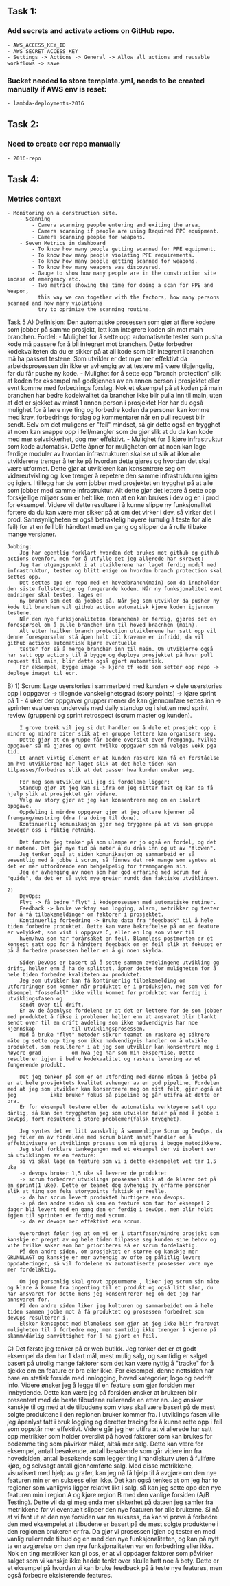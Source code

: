 ## Task 1:
### Add secrets and activate actions on GitHub repo.
    - AWS_ACCESS_KEY_ID
    - AWS_SECRET_ACCESS_KEY
    - Settings -> Actions -> General -> Allow all actions and reusable workflows -> save
### Bucket needed to store template.yml, needs to be created manually if AWS env is reset:
    - lambda-deployments-2016

## Task 2:
### Need to create ecr repo manually
    - 2016-repo

## Task 4:

### Metrics context
    - Monitoring on a construction site.
        - Scanning
            - Camera scanning people entering and exiting the area.
            - Camera scanning if people are using Required PPE equipment.
            - Camera scanning people for weapons.
        - Seven Metrics in dashboard
            - To know how many people getting scanned for PPE equipment.
            - To know how many people violating PPE requirements.
            - To know how many people getting scanned for weapons.
            - To know how many weapons was discovered.
            - Gauge to show how many people are in the construction site incase of emergency etc.
            - Two metrics showing the time for doing a scan for PPE and Weapon, 
              this way we can together with the factors, how many persons scanned and how many violations 
              try to oprimize the scanning routine.



Task 5
A)
	Definisjon: Den automatiske prosessen som gjør at flere kodere som jobber på samme prosjekt, lett kan integrere koden sin mot main branchen.
	Fordel: 
		- Mulighet for å sette opp automatiserte tester som pusha kode må passere for å bli integrert mot branchen.
		Dette forbedrer kodekvaliteten da du er sikker på at all kode som blir integrert i branchen må ha passert testene.
		Som utvikler er det mye mer effektivt da arbeidsprosessen din ikke er avhengig av at testere må være tilgjengelig, før du får pushe ny kode. 
		- Mulighet for å sette opp "branch protection" slik at koden for eksempel må godkjennes av en annen person i prosjektet eller evnt komme med forbedrings forslag.
		Nok et eksempel på at koden på main branchen har bedre kodekvalitet da brancher ikke blir pulla inn til main, uten at det er sjekket av minst 1 annen person i prosjektet
		Her har du også mulighet for å lære nye ting og forbedre koden da personer kan komme med krav, forbedrings forslag og kommentarer når en pull request blir sendt.
		Selv om det muligens er "feil" mindset, så gir dette også en trygghet at noen kan snappe opp i feil/mangler som du gjør slik at du da kan kode med mer selvsikkerhet, dog mer effektivt.
		- Mulighet for å kjøre infrastruktur som kode automatisk. Dette åpner for muligheten om at noen kan lage ferdige moduler av hvordan infrastrukturen skal se ut slik at ikke alle utviklerene
		trenger å tenke på hvordan dette gjøres og hvordan det skal være utformet. Dette gjør at utvikleren kan konsentrere seg om videreutvikling og ikke trenger å repetere den samme infrastrukturen igjen og igjen.
		I tillegg har de som jobber med prosjektet en trygghet på at alle som jobber med samme infrastruktur.
		Alt dette gjør det lettere å sette opp forskjellige miljøer som er helt like, men at en kan brukes i dev og en i prod for eksempel. 
        Videre vil dette resultere i å kunne slippe ny funksjonalitet fortere da du kan være mer sikker på at om det virker i dev, så virker det i prod. Sannsynligheten er også betraktelig høyere (umulig å teste for             alle feil) for at en feil blir håndtert med en gang og slipper da å rulle tilbake mange versjoner.
		
	Jobbing:
		Jeg har egentlig forklart hvordan det brukes mot github og github actions ovenfor, men for å utfylle det jeg allerede har skrevet:
		Jeg tar utgangspunkt i at utviklerene har laget ferdig modul med infrastruktur, tester og blitt enige om hvordan branch protection skal settes opp.
		Det settes opp en repo med en hovedbranch(main) som da inneholder den siste fullstendige og fungerende koden. Når ny funksjonalitet evnt endringer skal testes, lages en 
		ny branch som det da jobbes på. Når jeg som utvikler da pusher ny kode til branchen vil github action automatisk kjøre koden igjennom testene. 
        Når den nye funksjonaliteten (branchen) er ferdig, gjøres det en forespørsel om å pulle branchen inn til hoved bracnhen (main). 
        Alt etter hvilken branch protection utviklerene har satt opp vil denne forespørselen stå åpen helt til kravene er infridd, da vil github actions automatisk kjøre eventuelle 
		tester for så å merge branchen inn til main. Om utviklerne også har satt opp actions til å bygge og deploye prosjektet på hver pull request til main, blir dette også gjort automatisk.
		For eksempel, bygge image -> kjøre tf kode som setter opp repo -> deploye imaget til ecr.


B)
	1)
    	Scrum:
    	Lage userstories i sammerbeid med kunden -> dele userstories opp i oppgaver -> tilegnde vanskelighetsgrad (story points) -> kjøre sprint på 1 - 4 uker der oppgaver grupper mener de kan gjennomføre settes inn ->
    	sprinten evalueres underveis med daily standup og i slutten med sprint review (gruppen) og sprint retrospect (scrum master og kunden).
    	
    	I grove trekk vil jeg si det handler om å dele et prosjekt opp i mindre og mindre biter slik at en gruppe lettere kan organisere seg.
    	Dette gjør at en gruppe får bedre oversikt over fremgang, hvilke oppgaver så må gjøres og evnt hvilke oppgaver som må velges vekk pga tid.
    	Et annet viktig element er at kunden raskere kan få en forståelse om hva utviklerene har laget slik at det hele tiden kan tilpasses/forbedres slik at det passer hva kunden ønsker seg.
    	
    	For meg som utvikler vil jeg si fordelene ligger:
    	Standup gjør at jeg kan si ifra om jeg sitter fast og kan da få hjelp slik at prosjektet går videre.
    	Valg av story gjør at jeg kan konsentrere meg om en isolert oppgave.
    	Oppdeling i mindre oppgaver gjør at jeg oftere kjenner på fremgang/mestring (dra fra doing til done).
    	Kontinuerlig komunikasjon gjør meg tryggere på at vi som gruppe beveger oss i riktig retning.
    	
    	Det første jeg tenker på som ulempe er jo også en fordel, og det er møtene. Det går mye tid på møter å du dras inn og ut av "flowen".
    	Jeg tenker også at siden komunikasjon og sammarbeid er så vesentlig med å jobbe i scrum, så finnes det nok mange som syntes at det er mer utfordrende enn behjelpelig for fremmgangen sin.
    	Jeg er avhenging av noen som har god erfaring med scrum for å "guide", da det er så sykt mye greier rundt den faktiske utviklingen.
    		
	2)
    	DevOps:
    	Flyt -> få bedre "flyt" i kodeprosessen med automatiske rutiner. 
    	Feedback -> bruke verktøy som logging, alarm, metrikker og tester for å få tilbakemeldinger om faktorer i prosjektet. 
    	Kontinuerlig forbedring -> Bruke data fra "feedback" til å hele tiden forbedre produktet. Dette kan være bekreftelse på om en feature er velykket, som vist i oppgave C, eller en log som viser til
    	hvem/hva som har forårsaket en feil. Blameless postmortem er et konsept satt opp for å håndtere feedback om en feil slik at fokuset er på å forbedre prosessen heller en å gi noen skylda.
    
    	Siden DevOps er basert på å sette sammen avdelingene utvikling og drift, heller enn å ha de splittet, åpner dette for muligheten for å hele tiden forbedre kvaliteten av produktet.
    	Jeg som utvikler kan få kontinuerlig tilbakemelding om utfordringer som kommer når produktet er i produksjon, noe som ved for eksempel "fossefall" ikke ville kommet før produktet var ferdig i utviklingsfasen og 
        sendt over til drift.
    	En av de åpenlyse fordelene er at det er lettere for de som jobber med produktet å fikse i problemer heller enn at ansvaret blir blankt sendt over til en drift avdeling som ikke nødvendigvis har noe kjennskap            til utviklingsprosessen. 
        Med å bruke "flyt" metoder sikrer teamet en raskere og sikrere måte og sette opp ting som ikke nødvendigvis handler om å utvikle produktet, som resulterer i at jeg som utvikler kan konsentrere meg i høyere grad          om hva jeg har som min ekspertise. Dette resulterer igjen i bedre kodekvalitet og raskere levering av et fungerende produkt.
    	
    	Det jeg tenker på som er en utfording med denne måten å jobbe på er at hele prosjektets kvalitet avhenger av en god pipeline. Fordelen med at jeg som utvikler kan konsentrere meg om mitt felt, gjør også at jeg           ikke bruker fokus på pipeline og går utifra at dette er bra.
    	Er for eksempel testene eller de automatiske verktøyene satt opp dårlig, så kan den tryggheten jeg som utvikler føler på med å jobbe i DevOps, fort resultere i store problemer(falsk trygghet).
    
    	Jeg syntes det er litt vanskelig å sammenligne Scrum og DevOps, da jeg føler en av fordelene med scrum blant annet handler om å effektivisere en utviklings prosess som må gjøres i begge metodikkene.
    	Jeg skal forklare tankegangen med et eksempel der vi isolert ser på utviklingen av en feature:
    	si vi skal lage en feature som vi i dette eksempelet vet tar 1,5 uke 
    	-> devops bruker 1,5 uke så leverer de produktet 
    	-> scrum forbedrer utviklings prosessen slik at de klarer det på en sprint(1 uke). Dette er teamet dog avhengig av erfarne personer slik at ting som feks storypoints faktisk er reelle. 
    	-> da har scrum levert produktet hurtigere enn devops.
    	-> på den andre siden så kan en feature som tar for eksempel 2 dager bli levert med en gang den er ferdig i devOps, men blir holdt igjen til sprinten er ferdig med scrum.
    	-> da er devops mer effektivt enn scrum.
    	
    	Overordnet føler jeg at om vi er i startfasen/mindre prosjekt som kanskje er preget av og hele tiden tilpasse seg kunden sine behov og vite hvilke saker som bør prioriteres så er scrum fordelaktig. 
    	På den andre siden, om prosjektet er større og kanskje mer GRUNNLAGT og kanskje er mer avhengig av ofte og pålitlig levere oppdateringer, så vil fordelene av automatiserte prosesser være mye mer fordelaktig.
    	
    	Om jeg personlig skal grovt oppsummere , liker jeg scrum sin måte og klare å komme fra ingenting til et produkt og også litt sånn, du har ansvaret for dette mens jeg konsentrerer meg om det jeg har annsvaret for.
    	På den andre siden liker jeg kulturen og sammarbeidet om å hele tiden sammen jobbe mot å få produktet og prosessen forbedret som devOps resulterer i. 
    	Elsker konseptet med blameless som gjør at jeg ikke blir frarøvet muligheten til å forbedre meg, men samtidig ikke trenger å kjenne på skamm/dårlig samvittighet for å ha gjort en feil.  
    	
	


C)
	Det første jeg tenker på er web butikk.
	Jeg tenker det er et godt eksempel da den har 1 klart mål, mest mulig salg, og samtidig er salget basert på utrolig mange faktorer som det kan være nyttig å "tracke" for å sjekke om en feature er bra eller ikke.
	For eksempel, denne nettsiden har bare en statisk forside med innlogging, hoved kategorier, logo og bedrift info. Videre ønsker jeg å legge til en feature som gjør forsiden mer innbydende.
	Dette kan være jeg på forsiden ønsker at brukeren blir presentert med de beste tilbudene rullerende en etter en. Jeg ønsker kanskje til og med at de tilbudene som vises skal være 
	basert på de mest solgte produktene i den regionen bruker kommer fra.
	I utviklings fasen ville jeg åpenlyst tatt i bruk logging og deretter tracing for å kunne rette opp i feil som oppstår mer effektivt.
	Videre går jeg her utifra at vi allerede har satt opp metrikker som holder oversikt på hoved faktorer som kan brukes for bedømme ting som påvirker målet, altså mer salg.
	Dette kan være for eksempel, antall besøkende, antall besøkende som går videre inn fra hovedsiden, antall besøkende som legger ting i handlekurv uten å fullføre kjøp, og selvsagt antall gjennomførte salg.
	Med disse metrikkene, visualisert med hjelp av grafer, kan jeg nå få hjelp til å avgjøre om den nye featuren min er en suksess eller ikke.
	Det kan også tenkes at om jeg har to regioner som vanligvis ligger relativt likt i salg, så kan jeg sette opp den nye featuren min i region A og kjøre region B med den vanlige forsiden (A/B Testing).	
	Dette vil da gi meg enda mer sikkerhet på dataen jeg samler fra metrikkene før vi eventuelt slipper den nye featuren for alle brukerne.
	Si nå at vi fant ut at den nye forsiden var en suksess, da kan vi prøve å forbedre den med eksempelet at tilbudene er basert på de mest solgte produktene i den regionen brukeren er fra.
	Da gjør vi prosessen igjen og tester en med vanlig rullerende tilbud og en med den nye funksjonaliteten, og kan på nytt ta en avgjørelse om den nye funksjonaliteten var en forbedring eller ikke.
	Nok en ting metrikker kan gi oss, er at vi oppdager faktorer som påvirker salget som vi kanskje ikke hadde tenkt over skulle hatt noe å bety.
	Dette er et eksempel på hvordan vi kan bruke feedback på å teste nye features, men også forbedre eksisterende features.
	
	
	
